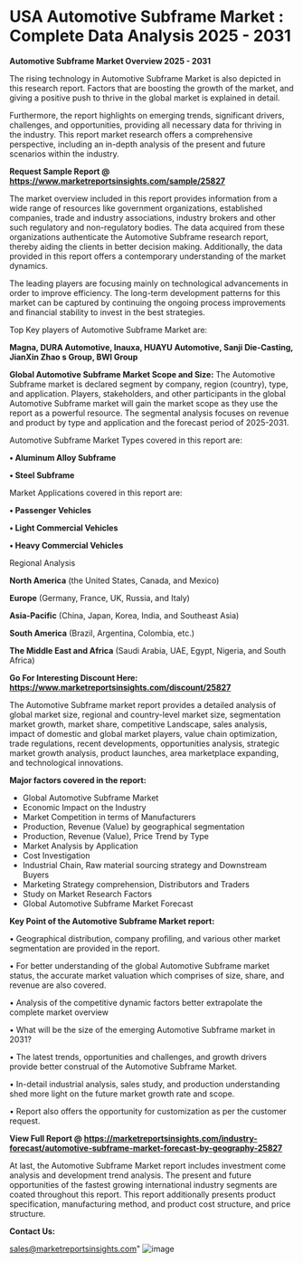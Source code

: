 # USA Automotive Subframe Market : Complete Data Analysis 2025 - 2031

<Strong> Automotive Subframe Market Overview 2025 - 2031</strong>

The rising technology in Automotive Subframe Market is also depicted in this research report. Factors that are boosting the growth of the market, and giving a positive push to thrive in the global market is explained in detail.

Furthermore, the report highlights on emerging trends, significant drivers, challenges, and opportunities, providing all necessary data for thriving in the industry. This report market research offers a comprehensive perspective, including an in-depth analysis of the present and future scenarios within the industry.

<strong>Request Sample Report @ <a href=https://www.marketreportsinsights.com/sample/25827>https://www.marketreportsinsights.com/sample/25827</a></strong>

The market overview included in this report provides information from a wide range of resources like government organizations, established companies, trade and industry associations, industry brokers and other such regulatory and non-regulatory bodies. The data acquired from these organizations authenticate the Automotive Subframe research report, thereby aiding the clients in better decision making. Additionally, the data provided in this report offers a contemporary understanding of the market dynamics.

The leading players are focusing mainly on technological advancements in order to improve efficiency. The long-term development patterns for this market can be captured by continuing the ongoing process improvements and financial stability to invest in the best strategies.

Top Key players of Automotive Subframe Market are:

<strong>Magna, DURA Automotive, Inauxa, HUAYU Automotive, Sanji Die-Casting, JianXin Zhao s Group, BWI Group</strong>

<strong><b>Global Automotive Subframe Market Scope and Size:</b></strong>
The Automotive Subframe market is declared segment by company, region (country), type, and application. Players, stakeholders, and other participants in the global Automotive Subframe market will gain the market scope as they use the report as a powerful resource. The segmental analysis focuses on revenue and product by type and application and the forecast period of 2025-2031.

Automotive Subframe Market Types covered in this report are:

<strong>• Aluminum Alloy Subframe

• Steel Subframe</strong>

Market Applications covered in this report are:

<strong>• Passenger Vehicles

• Light Commercial Vehicles

• Heavy Commercial Vehicles</strong> 

Regional Analysis

<strong>North America</strong> (the United States, Canada, and Mexico)

<strong>Europe</strong> (Germany, France, UK, Russia, and Italy)

<strong>Asia-Pacific</strong> (China, Japan, Korea, India, and Southeast Asia)

<strong>South America</strong> (Brazil, Argentina, Colombia, etc.)

<strong>The Middle East and Africa</strong> (Saudi Arabia, UAE, Egypt, Nigeria, and South Africa)

<strong>Go For Interesting Discount Here: <a href=https://www.marketreportsinsights.com/discount/25827>https://www.marketreportsinsights.com/discount/25827</a></strong>

The Automotive Subframe market report provides a detailed analysis of global market size, regional and country-level market size, segmentation market growth, market share, competitive Landscape, sales analysis, impact of domestic and global market players, value chain optimization, trade regulations, recent developments, opportunities analysis, strategic market growth analysis, product launches, area marketplace expanding, and technological innovations.

<strong><b>Major factors covered in the report:</b></strong>
<ul>
  <li>Global Automotive Subframe Market </li>
  <li>Economic Impact on the Industry</li>
  <li>Market Competition in terms of Manufacturers</li>
  <li>Production, Revenue (Value) by geographical segmentation</li>
  <li>Production, Revenue (Value), Price Trend by Type</li>
  <li>Market Analysis by Application</li>
  <li>Cost Investigation</li>
  <li>Industrial Chain, Raw material sourcing strategy and Downstream Buyers</li>
  <li>Marketing Strategy comprehension, Distributors and Traders</li>
  <li>Study on Market Research Factors</li>
  <li>Global Automotive Subframe Market Forecast</li>
</ul>

<strong><b>Key Point of the Automotive Subframe Market report:</b></strong>

• Geographical distribution, company profiling, and various other market segmentation are provided in the report.

• For better understanding of the global Automotive Subframe market status, the accurate market valuation which comprises of size, share, and revenue are also covered.

• Analysis of the competitive dynamic factors better extrapolate the complete market overview

• What will be the size of the emerging Automotive Subframe market in 2031?

• The latest trends, opportunities and challenges, and growth drivers provide better construal of the Automotive Subframe Market.

• In-detail industrial analysis, sales study, and production understanding shed more light on the future market growth rate and scope.

• Report also offers the opportunity for customization as per the customer request.

<strong><b>View Full Report @ <a href=https://marketreportsinsights.com/industry-forecast/automotive-subframe-market-forecast-by-geography-25827>https://marketreportsinsights.com/industry-forecast/automotive-subframe-market-forecast-by-geography-25827</a></b></strong>


At last, the Automotive Subframe Market report includes investment come analysis and development trend analysis. The present and future opportunities of the fastest growing international industry segments are coated throughout this report. This report additionally presents product specification, manufacturing method, and product cost structure, and price structure.

<strong>Contact Us:</strong>

sales@marketreportsinsights.com"
![image](https://github.com/user-attachments/assets/5d5ca382-2897-442f-94cd-75322a6d4f67)
